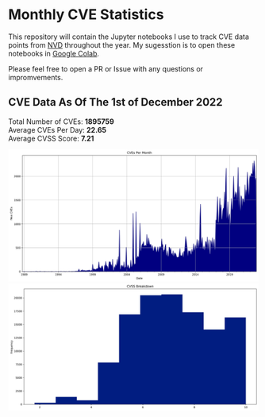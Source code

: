 # Monthly CVE Statistics

This repository will contain the Jupyter notebooks I use to track CVE data points from [NVD](https://nvd.nist.gov/) throughout the year. My sugesstion is to open these notebooks in [Google Colab](https://colab.research.google.com).

Please feel free to open a PR or Issue with any questions or impromvements.

## CVE Data As Of The 1st of December 2022

Total Number of CVEs: **1895759**<br/>
Average CVEs Per Day: **22.65**<br/>
Average CVSS Score: **7.21**<br/>

![CVE Graph](All.jpg "CVE Graph")<br/>
![CVSS Graph](AllCVSS.jpg "CVSS Graph")
